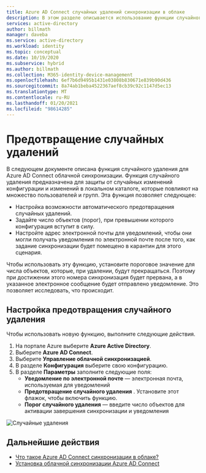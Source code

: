 ```yaml
---
title: Azure AD Connect случайных удалений синхронизации в облаке
description: В этом разделе описывается использование функции случайного удаления для предотвращения удаления.
services: active-directory
author: billmath
manager: daveba
ms.service: active-directory
ms.workload: identity
ms.topic: conceptual
ms.date: 10/19/2020
ms.subservice: hybrid
ms.author: billmath
ms.collection: M365-identity-device-management
ms.openlocfilehash: 6ef7b6d9495b1431e03808b830671e839b90d436
ms.sourcegitcommit: 8a74ab1beba4522367aef8cb39c92c1147d5ec13
ms.translationtype: MT
ms.contentlocale: ru-RU
ms.lasthandoff: 01/20/2021
ms.locfileid: "98614285"
---
```

# <a name="accidental-delete-prevention"></a>Предотвращение случайных удалений

В следующем документе описана функция случайного удаления для Azure AD Connect облачной синхронизации.  Функция случайного удаления предназначена для защиты от случайных изменений конфигурации и изменений в локальном каталоге, которые повлияют на множество пользователей и групп.  Эта функция позволяет следующее:

- Настройка возможности автоматического предотвращения случайных удалений. 
- Задайте число объектов (порог), при превышении которого конфигурация вступит в силу. 
- Настройте адрес электронной почты для уведомлений, чтобы они могли получать уведомления по электронной почте после того, как задание синхронизации будет помещено в карантин для этого сценария. 

Чтобы использовать эту функцию, установите пороговое значение для числа объектов, которые, при удалении, будут прекращаться.  Поэтому при достижении этого номера синхронизация будет прервана, а в указанное электронное сообщение будет отправлено уведомление.  Это позволяет исследовать, что происходит.


## <a name="configure-accidental-delete-prevention"></a>Настройка предотвращения случайного удаления
Чтобы использовать новую функцию, выполните следующие действия.


1.  На портале Azure выберите **Azure Active Directory**.
2.  Выберите **Azure AD Connect**.
3.  Выберите **Управление облачной синхронизацией**.
4. В разделе **Конфигурация** выберите свою конфигурацию.
5. В разделе **Параметры** заполните следующие поля:
    - **Уведомление по электронной почте** — электронная почта, используемая для уведомлений
    - **Предотвращение случайного удаления** . Установите этот флажок, чтобы включить функцию.
    - **Порог случайного удаления** — введите число объектов для активации завершения синхронизации и уведомления

![Случайные удаления](media/how-to-accidental-deletes/accident-1.png)

## <a name="next-steps"></a>Дальнейшие действия 

- [Что такое Azure AD Connect синхронизации в облаке?](what-is-cloud-sync.md)
- [Установка облачной синхронизации Azure AD Connect](how-to-install.md)
 

